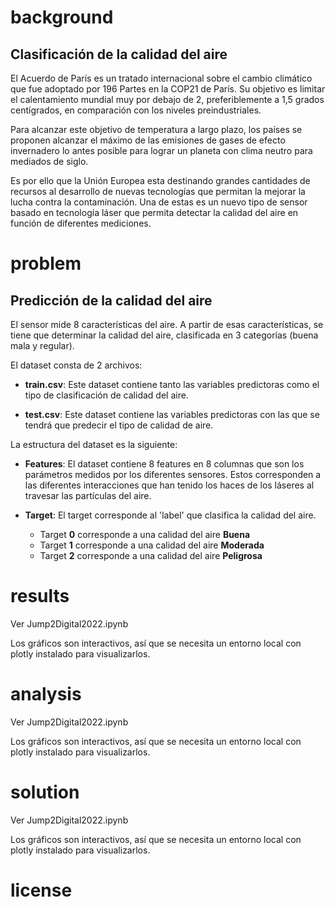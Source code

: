 # background
## Clasificación de la calidad del aire
El Acuerdo de París es un tratado internacional sobre el cambio climático que fue adoptado por 196 Partes en la COP21 de París. Su objetivo es limitar el calentamiento mundial muy por debajo de 2, preferiblemente a 1,5 grados centígrados, en comparación con los niveles preindustriales.

Para alcanzar este objetivo de temperatura a largo plazo, los países se proponen alcanzar el máximo de las emisiones de gases de efecto invernadero lo antes posible para lograr un planeta con clima neutro para mediados de siglo.

Es por ello que la Unión Europea esta destinando grandes cantidades de recursos al desarrollo de nuevas tecnologías que permitan la mejorar la lucha contra la contaminación. Una de estas es un nuevo tipo de sensor basado en tecnología láser que permita detectar la calidad del aire en función de diferentes mediciones.

# problem

## Predicción de la calidad del aire

El sensor mide 8 características del aire. A partir de esas características, se tiene que determinar la calidad del aire, clasificada en 3 categorías (buena mala y regular).

El dataset consta de 2 archivos:

- **train.csv**: Este dataset contiene tanto las variables predictoras como el tipo de clasificación de calidad del aire.

- **test.csv**: Este dataset contiene las variables predictoras con las que se tendrá que predecir el tipo de calidad de aire.

La estructura del dataset es la siguiente:

- **Features**: El dataset contiene 8 features en 8 columnas que son los parámetros medidos por los diferentes sensores. Estos corresponden a las diferentes interacciones que han tenido los haces de los láseres al travesar las partículas del aire.

- **Target**: El target corresponde al 'label' que clasifica la calidad del aire.

  - Target **0** corresponde a una calidad del aire **Buena**
  - Target **1** corresponde a una calidad del aire **Moderada**
  - Target **2** corresponde a una calidad del aire **Peligrosa**

# results

Ver Jump2Digital2022.ipynb

Los gráficos son interactivos, así que se necesita un entorno local con plotly instalado para visualizarlos.

# analysis

Ver Jump2Digital2022.ipynb

Los gráficos son interactivos, así que se necesita un entorno local con plotly instalado para visualizarlos.

# solution

Ver Jump2Digital2022.ipynb

Los gráficos son interactivos, así que se necesita un entorno local con plotly instalado para visualizarlos.

# license
